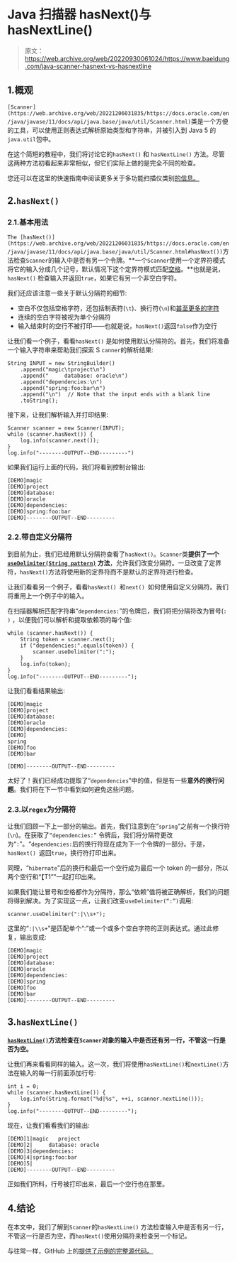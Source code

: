 # Java 扫描器 hasNext()与 hasNextLine()

> 原文：<https://web.archive.org/web/20220930061024/https://www.baeldung.com/java-scanner-hasnext-vs-hasnextline>

## 1.概观

`[Scanner](https://web.archive.org/web/20221206031835/https://docs.oracle.com/en/java/javase/11/docs/api/java.base/java/util/Scanner.html)`类是一个方便的工具，可以使用正则表达式解析原始类型和字符串，并被引入到 Java 5 的`java.util`包中。

在这个简短的教程中，我们将讨论它的`hasNext()` 和 `hasNextLine()` 方法。尽管这两种方法初看起来非常相似，但它们实际上做的是完全不同的检查。

您还可以在这里的快速指南中阅读更多关于多功能扫描仪类别[的信息。](/web/20221206031835/https://www.baeldung.com/java-scanner)

## 2.`hasNext()`

### 2.1.基本用法

`The [hasNext()](https://web.archive.org/web/20221206031835/https://docs.oracle.com/en/java/javase/11/docs/api/java.base/java/util/Scanner.html#hasNext())`方法检查`Scanner`的输入中是否有另一个令牌。**一个`Scanner`使用一个定界符模式将它的输入分成几个记号，默认情况下这个定界符模式匹配[空格](https://web.archive.org/web/20221206031835/https://docs.oracle.com/en/java/javase/11/docs/api/java.base/java/lang/Character.html#isWhitespace(char))。**也就是说，`hasNext()` 检查输入并返回`true`，如果它有另一个非空白字符。

我们还应该注意一些关于默认分隔符的细节:

*   空白不仅包括空格字符，还包括制表符(`\t`)、换行符(`\n`)和[甚至更多的字符](https://web.archive.org/web/20221206031835/https://docs.oracle.com/en/java/javase/11/docs/api/java.base/java/lang/Character.html#isWhitespace(char))
*   连续的空白字符被视为单个分隔符
*   输入结束时的空行不被打印——也就是说，`hasNext()`返回`false`作为空行

让我们看一个例子，看看`hasNext()` 是如何使用默认分隔符的。首先，我们将准备一个输入字符串来帮助我们探索 S `canner`的解析结果:

```
String INPUT = new StringBuilder()
    .append("magic\tproject\n")
    .append("     database: oracle\n")
    .append("dependencies:\n")
    .append("spring:foo:bar\n")
    .append("\n")  // Note that the input ends with a blank line
    .toString();
```

接下来，让我们解析输入并打印结果:

```
Scanner scanner = new Scanner(INPUT);
while (scanner.hasNext()) {
    log.info(scanner.next());
}
log.info("--------OUTPUT--END---------") 
```

如果我们运行上面的代码，我们将看到控制台输出:

```
[DEMO]magic
[DEMO]project
[DEMO]database:
[DEMO]oracle
[DEMO]dependencies:
[DEMO]spring:foo:bar
[DEMO]--------OUTPUT--END--------- 
```

### 2.2.带自定义分隔符

到目前为止，我们已经用默认分隔符查看了`hasNext()`。`Scanner`类**提供了一个 [`useDelimiter(String pattern)`](https://web.archive.org/web/20221206031835/https://docs.oracle.com/en/java/javase/11/docs/api/java.base/java/util/Scanner.html#useDelimiter(java.lang.String)) 方法**，允许我们改变分隔符。一旦改变了定界符，`hasNext()`方法将使用新的定界符而不是默认的定界符进行检查。

让我们看看另一个例子，看看`hasNext() `和`next() `如何使用自定义分隔符。我们将重用上一个例子中的输入。

在扫描器解析匹配字符串“`dependencies:`”的令牌后，我们将把分隔符改为冒号(`: )` ，以便我们可以解析和提取依赖项的每个值:

```
while (scanner.hasNext()) {
    String token = scanner.next();
    if ("dependencies:".equals(token)) {
        scanner.useDelimiter(":");
    }
    log.info(token);
}
log.info("--------OUTPUT--END---------");
```

让我们看看结果输出:

```
[DEMO]magic
[DEMO]project
[DEMO]database:
[DEMO]oracle
[DEMO]dependencies:
[DEMO]
spring
[DEMO]foo
[DEMO]bar

[DEMO]--------OUTPUT--END---------
```

太好了！我们已经成功提取了“`dependencies`”中的值，但是有一些**意外的换行问题**。我们将在下一节中看到如何避免这些问题。

### 2.3.以`regex`为分隔符

让我们回顾一下上一部分的输出。首先，我们注意到在“`spring`”之前有一个换行符(`\n`)。在获取了`“dependencies:”` 令牌后，我们将分隔符更改为“`:`”。“`dependencies:`后的换行符现在成为下一个令牌的一部分。于是，`hasNext() `返回`true`，换行符打印出来。

同理，“`hibernate`”后的换行和最后一个空行成为最后一个 token 的一部分，所以两个空行和“【T1””一起打印出来。

如果我们能让冒号和空格都作为分隔符，那么“依赖”值将被正确解析，我们的问题将得到解决。为了实现这一点，让我们改变`useDelimiter(“:”)`调用:

```
scanner.useDelimiter(":|\\s+"); 
```

这里的“`:|\\s+`”是匹配单个“:”或一个或多个空白字符的正则表达式。通过此修复，输出变成:

```
[DEMO]magic
[DEMO]project
[DEMO]database:
[DEMO]oracle
[DEMO]dependencies:
[DEMO]spring
[DEMO]foo
[DEMO]bar
[DEMO]--------OUTPUT--END---------
```

## 3.`hasNextLine()`

**[`hasNextLine()`](https://web.archive.org/web/20221206031835/https://docs.oracle.com/en/java/javase/11/docs/api/java.base/java/util/Scanner.html#hasNextLine())方法检查在`Scanner`对象的输入中是否还有另一行，不管这一行是否为空。**

让我们再来看看同样的输入。这一次，我们将使用`hasNextLine()`和`nextLine()`方法在输入的每一行前面添加行号:

```
int i = 0;
while (scanner.hasNextLine()) {
    log.info(String.format("%d|%s", ++i, scanner.nextLine()));
}
log.info("--------OUTPUT--END---------");
```

现在，让我们看看我们的输出:

```
[DEMO]1|magic	project
[DEMO]2|     database: oracle
[DEMO]3|dependencies:
[DEMO]4|spring:foo:bar
[DEMO]5|
[DEMO]--------OUTPUT--END---------
```

正如我们所料，行号被打印出来，最后一个空行也在那里。

## 4.结论

在本文中，我们了解到`Scanner`的`hasNextLine()` 方法检查输入中是否有另一行，不管这一行是否为空，而`hasNext()`使用分隔符来检查另一个标记。

与往常一样，GitHub 上的[提供了示例的完整源代码。](https://web.archive.org/web/20221206031835/https://github.com/eugenp/tutorials/tree/master/core-java-modules/core-java-io-apis)